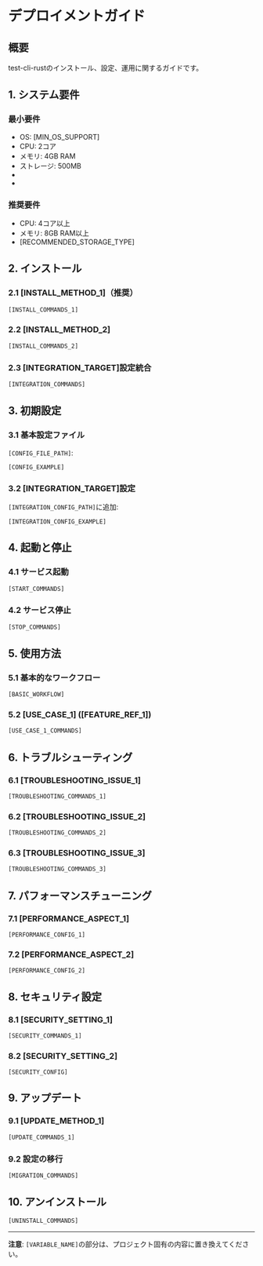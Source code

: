 # デプロイメントガイド

## 概要

test-cli-rustのインストール、設定、運用に関するガイドです。

## 1. システム要件

### 最小要件
- OS: [MIN_OS_SUPPORT]
- CPU: 2コア
- メモリ: 4GB RAM
- ストレージ: 500MB
- [DEPENDENCY_1]: [MIN_VERSION_1]
- [DEPENDENCY_2]: [MIN_VERSION_2]

### 推奨要件
- CPU: 4コア以上
- メモリ: 8GB RAM以上
- [RECOMMENDED_STORAGE_TYPE]

## 2. インストール

### 2.1 [INSTALL_METHOD_1]（推奨）

```bash
[INSTALL_COMMANDS_1]
```

### 2.2 [INSTALL_METHOD_2]

```bash
[INSTALL_COMMANDS_2]
```

### 2.3 [INTEGRATION_TARGET]設定統合

```bash
[INTEGRATION_COMMANDS]
```

## 3. 初期設定

### 3.1 基本設定ファイル

`[CONFIG_FILE_PATH]`:
```[CONFIG_FORMAT]
[CONFIG_EXAMPLE]
```

### 3.2 [INTEGRATION_TARGET]設定

`[INTEGRATION_CONFIG_PATH]`に追加:
```[INTEGRATION_LANGUAGE]
[INTEGRATION_CONFIG_EXAMPLE]
```

## 4. 起動と停止

### 4.1 サービス起動

```bash
[START_COMMANDS]
```

### 4.2 サービス停止

```bash
[STOP_COMMANDS]
```

## 5. 使用方法

### 5.1 基本的なワークフロー

```bash
[BASIC_WORKFLOW]
```

### 5.2 [USE_CASE_1] ([FEATURE_REF_1])

```bash
[USE_CASE_1_COMMANDS]
```

## 6. トラブルシューティング

### 6.1 [TROUBLESHOOTING_ISSUE_1]

```bash
[TROUBLESHOOTING_COMMANDS_1]
```

### 6.2 [TROUBLESHOOTING_ISSUE_2]

```bash
[TROUBLESHOOTING_COMMANDS_2]
```

### 6.3 [TROUBLESHOOTING_ISSUE_3]

```bash
[TROUBLESHOOTING_COMMANDS_3]
```

## 7. パフォーマンスチューニング

### 7.1 [PERFORMANCE_ASPECT_1]

```[CONFIG_FORMAT]
[PERFORMANCE_CONFIG_1]
```

### 7.2 [PERFORMANCE_ASPECT_2]

```[CONFIG_FORMAT]
[PERFORMANCE_CONFIG_2]
```

## 8. セキュリティ設定

### 8.1 [SECURITY_SETTING_1]

```bash
[SECURITY_COMMANDS_1]
```

### 8.2 [SECURITY_SETTING_2]

```[CONFIG_FORMAT]
[SECURITY_CONFIG]
```

## 9. アップデート

### 9.1 [UPDATE_METHOD_1]

```bash
[UPDATE_COMMANDS_1]
```

### 9.2 設定の移行

```bash
[MIGRATION_COMMANDS]
```

## 10. アンインストール

```bash
[UNINSTALL_COMMANDS]
```

---

**注意**: `[VARIABLE_NAME]`の部分は、プロジェクト固有の内容に置き換えてください。